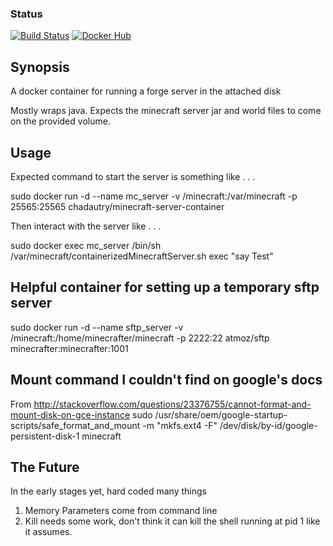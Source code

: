 ### Status
[![Build Status](https://travis-ci.org/chad-autry/minecraft-server-container.svg?branch=master)](https://travis-ci.org/chad-autry/minecraft-server-container)
[![Docker Hub](https://img.shields.io/badge/docker-ready-blue.svg)](https://registry.hub.docker.com/u/chadautry/minecraft-server-container/)

## Synopsis

A docker container for running a forge server in the attached disk

Mostly wraps java. Expects the minecraft server jar and world files to come on the provided volume.


## Usage
Expected command to start the server is something like . . .

sudo docker run -d --name mc_server -v /minecraft:/var/minecraft -p 25565:25565 chadautry/minecraft-server-container

Then interact with the server like . . .

sudo docker exec mc_server /bin/sh /var/minecraft/containerizedMinecraftServer.sh exec "say Test"

## Helpful container for setting up a temporary sftp server
sudo docker run -d --name sftp_server -v /minecraft:/home/minecrafter/minecraft -p 2222:22 atmoz/sftp minecrafter:minecrafter:1001

## Mount command I couldn't find on google's docs
From http://stackoverflow.com/questions/23376755/cannot-format-and-mount-disk-on-gce-instance
sudo /usr/share/oem/google-startup-scripts/safe_format_and_mount -m "mkfs.ext4 -F" /dev/disk/by-id/google-persistent-disk-1 minecraft

## The Future
In the early stages yet, hard coded many things

1. Memory Parameters come from command line
2. Kill needs some work, don't think it can kill the shell running at pid 1 like it assumes.
